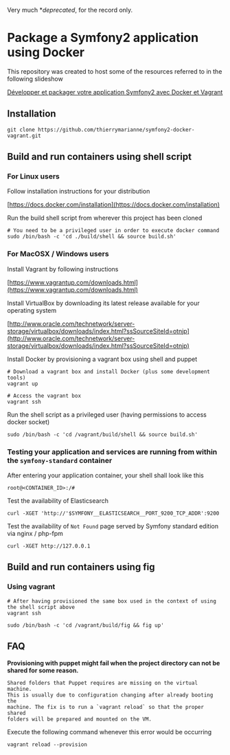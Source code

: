 Very much **deprecated*, for the record only.

# Package a Symfony2 application using Docker

This repository was created to host some of the resources referred to in the following slideshow

[Développer et packager votre application Symfony2 avec Docker et Vagrant](https://speakerdeck.com/thierrymarianne/developper-et-packager-une-application-symfony2-avec-docker)

## Installation

    git clone https://github.com/thierrymarianne/symfony2-docker-vagrant.git

## Build and run containers using shell script

### For Linux users

Follow installation instructions for your distribution

[https://docs.docker.com/installation](https://docs.docker.com/installation)

Run the build shell script from wherever this project has been cloned

    # You need to be a privileged user in order to execute docker command
    sudo /bin/bash -c 'cd ./build/shell && source build.sh'

### For MacOSX / Windows users

Install Vagrant by following instructions

[https://www.vagrantup.com/downloads.html](https://www.vagrantup.com/downloads.html)

Install VirtualBox by downloading its latest release available for your operating system

[http://www.oracle.com/technetwork/server-storage/virtualbox/downloads/index.html?ssSourceSiteId=otnjp](http://www.oracle.com/technetwork/server-storage/virtualbox/downloads/index.html?ssSourceSiteId=otnjp)

Install Docker by provisioning a vagrant box using shell and puppet

    # Download a vagrant box and install Docker (plus some development tools)
    vagrant up

    # Access the vagrant box
    vagrant ssh

Run the shell script as a privileged user (having permissions to access docker socket)

    sudo /bin/bash -c 'cd /vagrant/build/shell && source build.sh'

### Testing your application and services are running from within the `symfony-standard` container

After entering your application container, your shell shall look like this

    root@<CONTAINER_ID>:/#

Test the availability of Elasticsearch

    curl -XGET 'http://'$SYMFONY__ELASTICSEARCH__PORT_9200_TCP_ADDR':9200

Test the availability of `Not Found` page served by Symfony standard edition via nginx / php-fpm

    curl -XGET http://127.0.0.1

## Build and run containers using fig

### Using vagrant    

    # After having provisioned the same box used in the context of using the shell script above
    vagrant ssh

    sudo /bin/bash -c 'cd /vagrant/build/fig && fig up'

## FAQ

**Provisioning with puppet might fail when the project directory can not be shared for some reason.**

    Shared folders that Puppet requires are missing on the virtual machine.
    This is usually due to configuration changing after already booting the
    machine. The fix is to run a `vagrant reload` so that the proper shared
    folders will be prepared and mounted on the VM.

Execute the following command whenever this error would be occurring

    vagrant reload --provision

